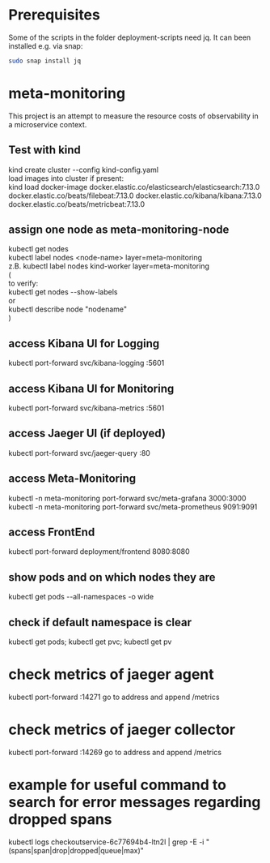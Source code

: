 # Prerequisites

Some of the scripts in the folder deployment-scripts need jq. It can been installed e.g. via snap:
```bash
sudo snap install jq
```

# meta-monitoring
This project is an attempt to measure the resource costs of observability in a microservice context.

## Test with kind
kind create cluster --config kind-config.yaml  
load images into cluster if present:  
kind load docker-image docker.elastic.co/elasticsearch/elasticsearch:7.13.0 docker.elastic.co/beats/filebeat:7.13.0 docker.elastic.co/kibana/kibana:7.13.0 docker.elastic.co/beats/metricbeat:7.13.0


## assign one node as meta-monitoring-node
kubectl get nodes  
kubectl label nodes \<node-name\> layer=meta-monitoring  
z.B. kubectl label nodes kind-worker layer=meta-monitoring  
(  
to verify:  
kubectl get nodes --show-labels  
or  
kubectl describe node "nodename"  
)

## access Kibana UI for Logging
kubectl port-forward svc/kibana-logging :5601 

## access Kibana UI for Monitoring
kubectl port-forward svc/kibana-metrics :5601 

## access Jaeger UI (if deployed)
kubectl port-forward svc/jaeger-query :80

## access Meta-Monitoring
kubectl -n meta-monitoring port-forward svc/meta-grafana 3000:3000
kubectl -n meta-monitoring port-forward svc/meta-prometheus 9091:9091

## access FrontEnd
kubectl port-forward deployment/frontend 8080:8080

## show pods and on which nodes they are
kubectl get pods --all-namespaces -o wide

## check if default namespace is clear
kubectl get pods; kubectl get pvc; kubectl get pv

# check metrics of jaeger agent
kubectl port-forward <jaeger-agent-pod> :14271
go to address and append /metrics

# check metrics of jaeger collector
kubectl port-forward <jaeger-collector-pod> :14269
go to address and append /metrics

# example for useful command to search for error messages regarding dropped spans
kubectl logs checkoutservice-6c77694b4-ltn2l | grep -E -i "(spans|span|drop|dropped|queue|max)"
